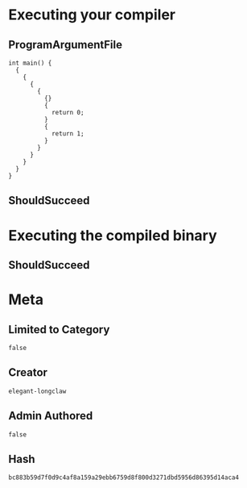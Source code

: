 # Executing your compiler

## ProgramArgumentFile

```
int main() {
  {
    {
      {
        {
          {}
          {
            return 0;
          }
          {
            return 1;
          }
        }
      }
    }
  }
}
```

## ShouldSucceed

# Executing the compiled binary

## ShouldSucceed

# Meta

## Limited to Category

```
false
```

## Creator

```
elegant-longclaw
```

## Admin Authored

```
false
```

## Hash

```
bc883b59d7f0d9c4af8a159a29ebb6759d8f800d3271dbd5956d86395d14aca4
```
